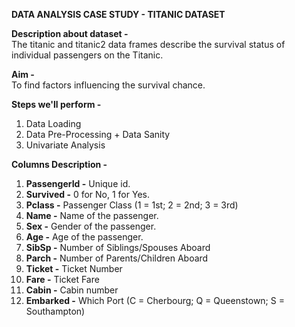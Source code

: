 <B>DATA ANALYSIS CASE STUDY - TITANIC DATASET</B>

<B>Description about dataset -</B><br>
The titanic and titanic2 data frames describe the survival status of individual passengers on the Titanic.

<B>Aim -</B><br>
To find factors influencing the survival chance.

<B>Steps we'll perform -</B>
1. Data Loading
2. Data Pre-Processing + Data Sanity
3. Univariate Analysis

<B>Columns Description -</B>

1. <B>PassengerId -</B> Unique id.<br>
2. <B>Survived -</B> 0 for No, 1 for Yes.<br>
3. <B>Pclass -</B> Passenger Class (1 = 1st; 2 = 2nd; 3 = 3rd)<br>
4. <B>Name -</B> Name of the passenger.<br>
5. <B>Sex -</B> Gender of the passenger.<br>
6. <B>Age -</B> Age of the passenger.<br>
7. <B>SibSp -</B> Number of Siblings/Spouses Aboard<br>
8. <B>Parch -</B> Number of Parents/Children Aboard<br>
9. <B>Ticket -</B> Ticket Number<br>
10. <B>Fare -</B> Ticket Fare<br>
11. <B>Cabin -</B> Cabin number<br>
12. <B>Embarked -</B> Which Port (C = Cherbourg; Q = Queenstown; S = Southampton)<br>

